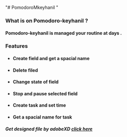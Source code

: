  "# PomodoroMkeyhanil "
 
<h3>What is on Pomodoro-keyhanil ?</h3>
<h4>Pomodoro-keyhanil is managed your routine at days .</h4>

<h3>Features</h3>
<ul>
<li><h4>Create field and get a spacial name</h4></li>
<li><h4>Delete filed</h4></li>
<li><h4>Change state of field</h4></li>
<li><h4>Stop and pause selected field</h4></li>
<li><h4>Create task and set time </h4></li>
<li><h4>Get a spacial name for task</h4></li>
</ul>


<h5>Get designed file by adobeXD <a href='https://s28.picofile.com/file/8464491284/pomodoro_firstpage.xd.html'>click here</a></h5>
